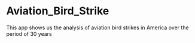 # Aviation_Bird_Strike
This app shows us the analysis of aviation bird strikes in America over the period of 30 years
